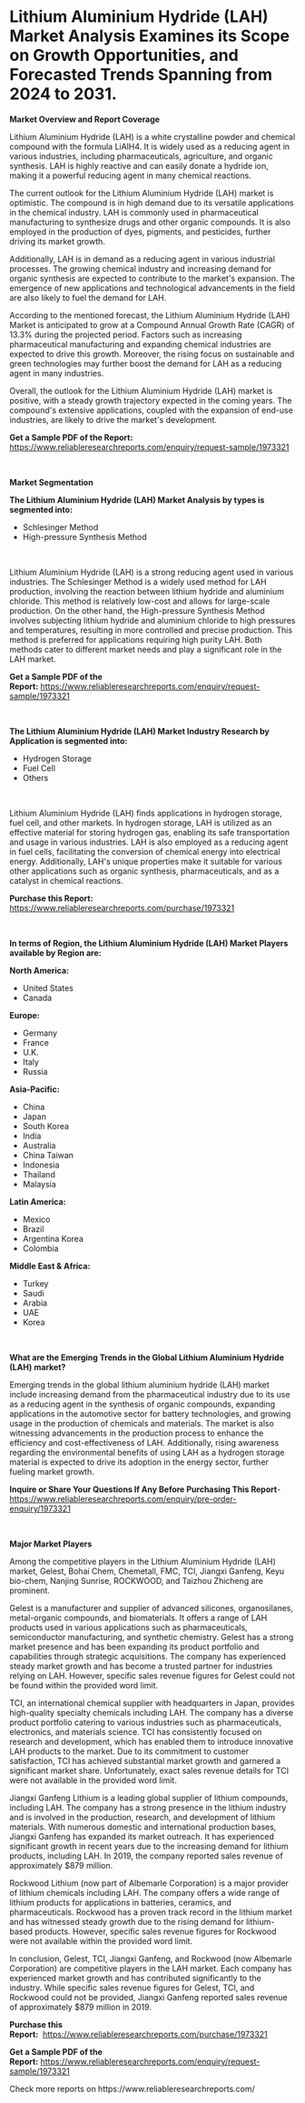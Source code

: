 <p><h1>Lithium Aluminium Hydride (LAH) Market Analysis Examines its Scope on Growth Opportunities, and Forecasted Trends Spanning from 2024 to 2031.</h1></p><p><strong>Market Overview and Report Coverage</strong></p>
<p><p>Lithium Aluminium Hydride (LAH) is a white crystalline powder and chemical compound with the formula LiAlH4. It is widely used as a reducing agent in various industries, including pharmaceuticals, agriculture, and organic synthesis. LAH is highly reactive and can easily donate a hydride ion, making it a powerful reducing agent in many chemical reactions.</p><p>The current outlook for the Lithium Aluminium Hydride (LAH) market is optimistic. The compound is in high demand due to its versatile applications in the chemical industry. LAH is commonly used in pharmaceutical manufacturing to synthesize drugs and other organic compounds. It is also employed in the production of dyes, pigments, and pesticides, further driving its market growth.</p><p>Additionally, LAH is in demand as a reducing agent in various industrial processes. The growing chemical industry and increasing demand for organic synthesis are expected to contribute to the market's expansion. The emergence of new applications and technological advancements in the field are also likely to fuel the demand for LAH.</p><p>According to the mentioned forecast, the Lithium Aluminium Hydride (LAH) Market is anticipated to grow at a Compound Annual Growth Rate (CAGR) of 13.3% during the projected period. Factors such as increasing pharmaceutical manufacturing and expanding chemical industries are expected to drive this growth. Moreover, the rising focus on sustainable and green technologies may further boost the demand for LAH as a reducing agent in many industries.</p><p>Overall, the outlook for the Lithium Aluminium Hydride (LAH) market is positive, with a steady growth trajectory expected in the coming years. The compound's extensive applications, coupled with the expansion of end-use industries, are likely to drive the market's development.</p></p>
<p><strong>Get a Sample PDF of the Report:</strong> <a href="https://www.reliableresearchreports.com/enquiry/request-sample/1973321">https://www.reliableresearchreports.com/enquiry/request-sample/1973321</a></p>
<p>&nbsp;</p>
<p><strong>Market Segmentation</strong></p>
<p><strong>The Lithium Aluminium Hydride (LAH) Market Analysis by types is segmented into:</strong></p>
<p><ul><li>Schlesinger Method</li><li>High-pressure Synthesis Method</li></ul></p>
<p>&nbsp;</p>
<p><p>Lithium Aluminium Hydride (LAH) is a strong reducing agent used in various industries. The Schlesinger Method is a widely used method for LAH production, involving the reaction between lithium hydride and aluminium chloride. This method is relatively low-cost and allows for large-scale production. On the other hand, the High-pressure Synthesis Method involves subjecting lithium hydride and aluminium chloride to high pressures and temperatures, resulting in more controlled and precise production. This method is preferred for applications requiring high purity LAH. Both methods cater to different market needs and play a significant role in the LAH market.</p></p>
<p><strong>Get a Sample PDF of the Report:</strong>&nbsp;<a href="https://www.reliableresearchreports.com/enquiry/request-sample/1973321">https://www.reliableresearchreports.com/enquiry/request-sample/1973321</a></p>
<p>&nbsp;</p>
<p><strong>The Lithium Aluminium Hydride (LAH) Market Industry Research by Application is segmented into:</strong></p>
<p><ul><li>Hydrogen Storage</li><li>Fuel Cell</li><li>Others</li></ul></p>
<p>&nbsp;</p>
<p><p>Lithium Aluminium Hydride (LAH) finds applications in hydrogen storage, fuel cell, and other markets. In hydrogen storage, LAH is utilized as an effective material for storing hydrogen gas, enabling its safe transportation and usage in various industries. LAH is also employed as a reducing agent in fuel cells, facilitating the conversion of chemical energy into electrical energy. Additionally, LAH's unique properties make it suitable for various other applications such as organic synthesis, pharmaceuticals, and as a catalyst in chemical reactions.</p></p>
<p><strong>Purchase this Report:</strong>&nbsp; <a href="https://www.reliableresearchreports.com/purchase/1973321">https://www.reliableresearchreports.com/purchase/1973321</a></p>
<p>&nbsp;</p>
<p><strong>In terms of Region, the Lithium Aluminium Hydride (LAH) Market Players available by Region are:</strong></p>
<p>
    <p> <strong> North America: </strong>
        <ul>
            <li>United States</li>
            <li>Canada</li>
        </ul>
        </p> 
    <p> <strong> Europe: </strong>
        <ul>
            <li>Germany</li>
            <li>France</li>
            <li>U.K.</li>
            <li>Italy</li>
            <li>Russia</li>
        </ul>
        </p> 
    <p> <strong> Asia-Pacific: </strong>
        <ul>
            <li>China</li>
            <li>Japan</li>
            <li>South Korea</li>
            <li>India</li>
            <li>Australia</li>
            <li>China Taiwan</li>
            <li>Indonesia</li>
            <li>Thailand</li>
            <li>Malaysia</li>
        </ul>
        </p> 
    <p> <strong> Latin America: </strong>
        <ul>
            <li>Mexico</li>
            <li>Brazil</li>
            <li>Argentina Korea</li>
            <li>Colombia</li>
        </ul>
        </p> 
    <p> <strong> Middle East & Africa: </strong>
        <ul>
            <li>Turkey</li>
            <li>Saudi</li>
            <li>Arabia</li>
            <li>UAE</li>
            <li>Korea</li>
        </ul>
    </p>
    </p>
<p>&nbsp;</p>
<p><strong>What are the Emerging Trends in the Global Lithium Aluminium Hydride (LAH) market?</strong></p>
<p><p>Emerging trends in the global lithium aluminium hydride (LAH) market include increasing demand from the pharmaceutical industry due to its use as a reducing agent in the synthesis of organic compounds, expanding applications in the automotive sector for battery technologies, and growing usage in the production of chemicals and materials. The market is also witnessing advancements in the production process to enhance the efficiency and cost-effectiveness of LAH. Additionally, rising awareness regarding the environmental benefits of using LAH as a hydrogen storage material is expected to drive its adoption in the energy sector, further fueling market growth.</p></p>
<p><strong>Inquire or Share Your Questions If Any Before Purchasing This Report</strong>- <a href="https://www.reliableresearchreports.com/enquiry/pre-order-enquiry/1973321">https://www.reliableresearchreports.com/enquiry/pre-order-enquiry/1973321</a></p>
<p>&nbsp;</p>
<p><strong>Major Market Players</strong></p>
<p><p>Among the competitive players in the Lithium Aluminium Hydride (LAH) market, Gelest, Bohai Chem, Chemetall, FMC, TCI, Jiangxi Ganfeng, Keyu bio-chem, Nanjing Sunrise, ROCKWOOD, and Taizhou Zhicheng are prominent.</p><p>Gelest is a manufacturer and supplier of advanced silicones, organosilanes, metal-organic compounds, and biomaterials. It offers a range of LAH products used in various applications such as pharmaceuticals, semiconductor manufacturing, and synthetic chemistry. Gelest has a strong market presence and has been expanding its product portfolio and capabilities through strategic acquisitions. The company has experienced steady market growth and has become a trusted partner for industries relying on LAH. However, specific sales revenue figures for Gelest could not be found within the provided word limit.</p><p>TCI, an international chemical supplier with headquarters in Japan, provides high-quality specialty chemicals including LAH. The company has a diverse product portfolio catering to various industries such as pharmaceuticals, electronics, and materials science. TCI has consistently focused on research and development, which has enabled them to introduce innovative LAH products to the market. Due to its commitment to customer satisfaction, TCI has achieved substantial market growth and garnered a significant market share. Unfortunately, exact sales revenue details for TCI were not available in the provided word limit.</p><p>Jiangxi Ganfeng Lithium is a leading global supplier of lithium compounds, including LAH. The company has a strong presence in the lithium industry and is involved in the production, research, and development of lithium materials. With numerous domestic and international production bases, Jiangxi Ganfeng has expanded its market outreach. It has experienced significant growth in recent years due to the increasing demand for lithium products, including LAH. In 2019, the company reported sales revenue of approximately $879 million.</p><p>Rockwood Lithium (now part of Albemarle Corporation) is a major provider of lithium chemicals including LAH. The company offers a wide range of lithium products for applications in batteries, ceramics, and pharmaceuticals. Rockwood has a proven track record in the lithium market and has witnessed steady growth due to the rising demand for lithium-based products. However, specific sales revenue figures for Rockwood were not available within the provided word limit.</p><p>In conclusion, Gelest, TCI, Jiangxi Ganfeng, and Rockwood (now Albemarle Corporation) are competitive players in the LAH market. Each company has experienced market growth and has contributed significantly to the industry. While specific sales revenue figures for Gelest, TCI, and Rockwood could not be provided, Jiangxi Ganfeng reported sales revenue of approximately $879 million in 2019.</p></p>
<p><strong>Purchase this Report:</strong>&nbsp;&nbsp;<a href="https://www.reliableresearchreports.com/purchase/1973321">https://www.reliableresearchreports.com/purchase/1973321</a></p>
<p></p>
<p><strong>Get a Sample PDF of the Report:</strong>&nbsp;<a href="https://www.reliableresearchreports.com/enquiry/request-sample/1973321">https://www.reliableresearchreports.com/enquiry/request-sample/1973321</a></p>
<p>Check more reports on https://www.reliableresearchreports.com/</p>